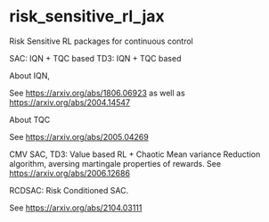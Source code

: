 # risk_sensitive_rl_jax
Risk Sensitive RL packages for continuous control 

SAC: IQN + TQC based 
TD3: IQN + TQC based 

About IQN, 

See 
https://arxiv.org/abs/1806.06923
as well as 
https://arxiv.org/abs/2004.14547

About TQC 

See 
https://arxiv.org/abs/2005.04269


CMV SAC, TD3: Value based RL + Chaotic Mean variance Reduction algorithm, aversing martingale properties of rewards. 
See https://arxiv.org/abs/2006.12686

RCDSAC: Risk Conditioned SAC. 

See  https://arxiv.org/abs/2104.03111

